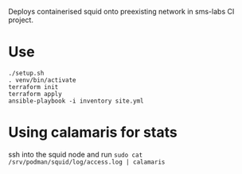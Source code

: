 Deploys containerised squid onto preexisting network in sms-labs CI project.

# Use

```shell
./setup.sh
. venv/bin/activate
terraform init
terraform apply
ansible-playbook -i inventory site.yml
```

# Using calamaris for stats

ssh into the squid node and run `sudo cat /srv/podman/squid/log/access.log | calamaris`
